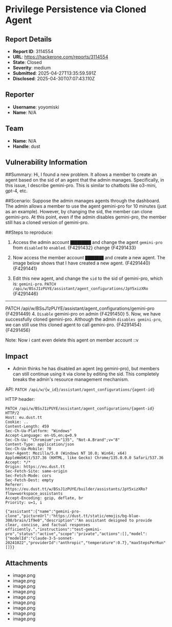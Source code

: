 # Privilege Persistence via Cloned Agent

## Report Details
- **Report ID**: 3114554
- **URL**: https://hackerone.com/reports/3114554
- **State**: Closed
- **Severity**: medium
- **Submitted**: 2025-04-27T13:35:59.591Z
- **Disclosed**: 2025-04-30T07:07:43.110Z

## Reporter
- **Username**: yoyomiski
- **Name**: N/A

## Team
- **Name**: N/A
- **Handle**: dust

## Vulnerability Information
##Summary:
Hi, I found a new problem. It allows a member to create an agent based on the sid of an agent that the admin manages. Specifically, in this issue, I describe gemini-pro. This is similar to chatbots like o3-mini, gpt-4, etc.

##Scenario: 
Suppose the admin manages agents through the dashboard. The admin allows a member to use the agent gemini-pro for 10 minutes (just as an example). However, by changing the sid, the member can clone gemini-pro. At this point, even if the admin disables gemini-pro, the member still has a cloned version of gemini-pro.

##Steps to reproduce:
1. Access the admin account `█████████` and change the agent `gemini-pro` from `disabled` to `enabled`.
{F4291432} 
change
 {F4291433}

2. Now access the member account `████████` and create a new agent. The image below shows that I have created a new agent.
{F4291440}
{F4291441}
3. Edit this new agent, and change the `sid` to the sid of gemini-pro, which is: `gemini-pro`.
`PATCH /api/w/BSsJ1zPUYE/assistant/agent_configurations/JpY5xizXRo`
{F4291446}
-----
PATCH /api/w/BSsJ1zPUYE/assistant/agent_configurations/gemini-pro
{F4291449}
4. `Disable` gemini-pro on admin
{F4291450}
5. Now, we have successfully cloned gemini-pro. Although the admin `disables gemini-pro`, we can still use this cloned agent to call gemini-pro.
{F4291454}
{F4291456}

Note: Now i cant even delete this agent on member account ::v

## Impact

- Admin thinks he has disabled an agent (eg gemini-pro), but members can still continue using it via clone by editing the sid. This completely breaks the admin's resource management mechanism.

API: `PATCH /api/w/{w_id}/assistant/agent_configurations/{agent-id}`

HTTP header: 
```
PATCH /api/w/BSsJ1zPUYE/assistant/agent_configurations/{agent-id} HTTP/2
Host: eu.dust.tt
Cookie: ..
Content-Length: 459
Sec-Ch-Ua-Platform: "Windows"
Accept-Language: en-US,en;q=0.9
Sec-Ch-Ua: "Chromium";v="135", "Not-A.Brand";v="8"
Content-Type: application/json
Sec-Ch-Ua-Mobile: ?0
User-Agent: Mozilla/5.0 (Windows NT 10.0; Win64; x64) AppleWebKit/537.36 (KHTML, like Gecko) Chrome/135.0.0.0 Safari/537.36
Accept: */*
Origin: https://eu.dust.tt
Sec-Fetch-Site: same-origin
Sec-Fetch-Mode: cors
Sec-Fetch-Dest: empty
Referer: https://eu.dust.tt/w/BSsJ1zPUYE/builder/assistants/JpY5xizXRo?flow=workspace_assistants
Accept-Encoding: gzip, deflate, br
Priority: u=1, i

{"assistant":{"name":"gemini-pro-clone","pictureUrl":"https://dust.tt/static/emojis/bg-blue-300/brain/1f9e0","description":"An assistant designed to provide clear, concise, and factual responses efficiently.","instructions":"test-gemini-pro","status":"active","scope":"private","actions":[],"model":{"modelId":"claude-3-5-sonnet-20241022","providerId":"anthropic","temperature":0.7},"maxStepsPerRun":8,"visualizationEnabled":true,"templateId":null,"tags":[]}}
```

## Attachments
- image.png
- image.png
- image.png
- image.png
- image.png
- image.png
- image.png
- image.png
- image.png
